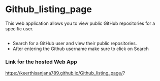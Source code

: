 # Github_listing_page

This web application allows you to view public GitHub repositories for a specific user.

##

- Search for a GitHub user and view their public repositories.
- After entering the Github username make sure to click on Search

### Link for the hosted Web App
https://keerthisanjana789.github.io/Github_listing_page/?
